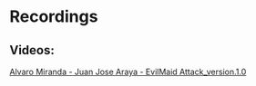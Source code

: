 # Recordings

## Videos:
[Alvaro Miranda - Juan Jose Araya - EvilMaid Attack_version.1.0](https://drive.google.com/file/d/16Z2BiQohqdr1lCqQlngj6nGgPOOHObtK/view?usp=sharing)